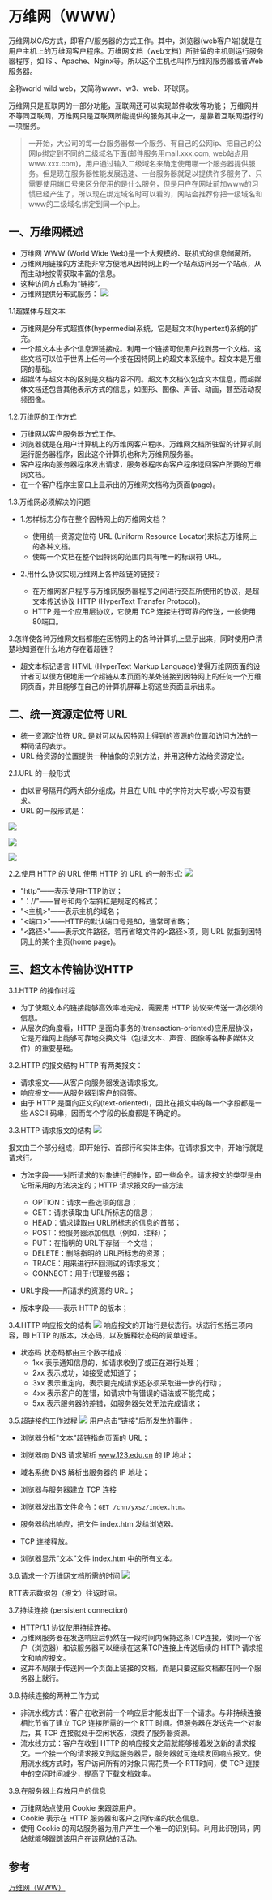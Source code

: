 # 万维网（WWW）


万维网以C/S方式，即客户/服务器的方式工作。其中，浏览器(web客户端)就是在用户主机上的万维网客户程序。万维网文档（web文档）所驻留的主机则运行服务器程序，如IIS 、Apache、Nginx等。所以这个主机也叫作万维网服务器或者Web服务器。 

全称world wild web，又简称www、w3、web、环球网。

万维网只是互联网的一部分功能，互联网还可以实现邮件收发等功能；
万维网并不等同互联网，万维网只是互联网所能提供的服务其中之一，是靠着互联网运行的一项服务。

> 一开始，大公司的每一台服务器做一个服务、有自己的公网ip、把自己的公网Ip绑定到不同的二级域名下面(邮件服务用mail.xxx.com, web站点用www.xxx.com)，用户通过输入二级域名来确定使用哪一个服务器提供服务。但是现在服务器性能发展迅速、一台服务器就足以提供许多服务了、只需要使用端口号来区分使用的是什么服务，但是用户在网址前加www的习惯已经产生了，所以现在绑定域名时可以看的，网站会推荐你把一级域名和www的二级域名绑定到同一个ip上。
## 一、万维网概述
- 万维网 WWW (World Wide Web)是一个大规模的、联机式的信息储藏所。
- 万维网用链接的方法能非常方便地从因特网上的一个站点访问另一个站点，从而主动地按需获取丰富的信息。
- 这种访问方式称为“链接”。
- 万维网提供分布式服务：
![](https://gitee.com/ahuntsun/BlogImgs/raw/master/%E8%AE%A1%E7%AE%97%E6%9C%BA%E7%BD%91%E7%BB%9C/6.7%E4%B8%87%E7%BB%B4%E7%BD%91(WWW)/1.png)

1.1超媒体与超文本
- 万维网是分布式超媒体(hypermedia)系统，它是超文本(hypertext)系统的扩充。
- 一个超文本由多个信息源链接成。利用一个链接可使用户找到另一个文档。这些文档可以位于世界上任何一个接在因特网上的超文本系统中。超文本是万维网的基础。
- 超媒体与超文本的区别是文档内容不同。超文本文档仅包含文本信息，而超媒体文档还包含其他表示方式的信息，如图形、图像、声音、动画，甚至活动视频图像。

1.2.万维网的工作方式
- 万维网以客户服务器方式工作。
- 浏览器就是在用户计算机上的万维网客户程序。万维网文档所驻留的计算机则运行服务器程序，因此这个计算机也称为万维网服务器。
- 客户程序向服务器程序发出请求，服务器程序向客户程序送回客户所要的万维网文档。
- 在一个客户程序主窗口上显示出的万维网文档称为页面(page)。

1.3.万维网必须解决的问题
- 1.怎样标志分布在整个因特网上的万维网文档？
    - 使用统一资源定位符 URL (Uniform Resource Locator)来标志万维网上的各种文档。
    - 使每一个文档在整个因特网的范围内具有唯一的标识符 URL。

- 2.用什么协议实现万维网上各种超链的链接？
    - 在万维网客户程序与万维网服务器程序之间进行交互所使用的协议，是超文本传送协议 HTTP (HyperText Transfer Protocol)。
    - HTTP 是一个应用层协议，它使用 TCP 连接进行可靠的传送，一般使用80端口。

3.怎样使各种万维网文档都能在因特网上的各种计算机上显示出来，同时使用户清楚地知道在什么地方存在着超链？
- 超文本标记语言 HTML (HyperText Markup Language)使得万维网页面的设计者可以很方便地用一个超链从本页面的某处链接到因特网上的任何一个万维网页面，并且能够在自己的计算机屏幕上将这些页面显示出来。

## 二、统一资源定位符 URL
- 统一资源定位符 URL 是对可以从因特网上得到的资源的位置和访问方法的一种简洁的表示。
- URL 给资源的位置提供一种抽象的识别方法，并用这种方法给资源定位。

2.1.URL 的一般形式
- 由以冒号隔开的两大部分组成，并且在 URL 中的字符对大写或小写没有要求。
- URL 的一般形式是：

![](https://gitee.com/ahuntsun/BlogImgs/raw/master/%E8%AE%A1%E7%AE%97%E6%9C%BA%E7%BD%91%E7%BB%9C/6.7%E4%B8%87%E7%BB%B4%E7%BD%91(WWW)/2.png)

![](https://gitee.com/ahuntsun/BlogImgs/raw/master/%E8%AE%A1%E7%AE%97%E6%9C%BA%E7%BD%91%E7%BB%9C/6.7%E4%B8%87%E7%BB%B4%E7%BD%91(WWW)/3.png)

![](https://gitee.com/ahuntsun/BlogImgs/raw/master/%E8%AE%A1%E7%AE%97%E6%9C%BA%E7%BD%91%E7%BB%9C/6.7%E4%B8%87%E7%BB%B4%E7%BD%91(WWW)/3.5.png)

2.2.使用 HTTP 的 URL
使用 HTTP 的 URL 的一般形式:
![](https://gitee.com/ahuntsun/BlogImgs/raw/master/%E8%AE%A1%E7%AE%97%E6%9C%BA%E7%BD%91%E7%BB%9C/6.7%E4%B8%87%E7%BB%B4%E7%BD%91(WWW)/4.png)

- "http"——表示使用HTTP协议；
- "：//"——冒号和两个左斜杠是规定的格式；
- "<主机>"——表示主机的域名；
- "<端口>"——HTTP的默认端口号是80，通常可省略；
- "<路径>"——表示文件路径，若再省略文件的<路径>项，则 URL 就指到因特网上的某个主页(home page)。

## 三、超文本传输协议HTTP
3.1.HTTP 的操作过程
- 为了使超文本的链接能够高效率地完成，需要用 HTTP 协议来传送一切必须的信息。
- 从层次的角度看，HTTP 是面向事务的(transaction-oriented)应用层协议，它是万维网上能够可靠地交换文件（包括文本、声音、图像等各种多媒体文件）的重要基础。

3.2.HTTP 的报文结构
HTTP 有两类报文：
- 请求报文——从客户向服务器发送请求报文。
- 响应报文——从服务器到客户的回答。
- 由于 HTTP 是面向正文的(text-oriented)，因此在报文中的每一个字段都是一些 ASCII 码串，因而每个字段的长度都是不确定的。

3.3.HTTP 请求报文的结构
![](https://gitee.com/ahuntsun/BlogImgs/raw/master/%E8%AE%A1%E7%AE%97%E6%9C%BA%E7%BD%91%E7%BB%9C/6.7%E4%B8%87%E7%BB%B4%E7%BD%91(WWW)/5.png)

报文由三个部分组成，即开始行、首部行和实体主体。在请求报文中，开始行就是请求行。

- 方法字段——对所请求的对象进行的操作，即一些命令。请求报文的类型是由它所采用的方法决定的；HTTP 请求报文的一些方法
    - OPTION：请求一些选项的信息；
    - GET：请求读取由 URL所标志的信息；
    - HEAD：请求读取由 URL所标志的信息的首部；
    - POST：给服务器添加信息（例如，注释）；
    - PUT：在指明的 URL下存储一个文档；
    - DELETE：删除指明的 URL所标志的资源；
    - TRACE：用来进行环回测试的请求报文；
    - CONNECT：用于代理服务器；

- URL字段——所请求的资源的 URL；

- 版本字段——表示 HTTP 的版本；

3.4.HTTP 响应报文的结构
![](https://gitee.com/ahuntsun/BlogImgs/raw/master/%E8%AE%A1%E7%AE%97%E6%9C%BA%E7%BD%91%E7%BB%9C/6.7%E4%B8%87%E7%BB%B4%E7%BD%91(WWW)/6.png)
响应报文的开始行是状态行。状态行包括三项内容，即 HTTP 的版本，状态码，以及解释状态码的简单短语。

- 状态码
状态码都由三个数字组成：
    - 1xx 表示通知信息的，如请求收到了或正在进行处理；
    - 2xx 表示成功，如接受或知道了；
    - 3xx 表示重定向，表示要完成请求还必须采取进一步的行动；
    - 4xx 表示客户的差错，如请求中有错误的语法或不能完成；
    - 5xx 表示服务器的差错，如服务器失效无法完成请求；

3.5.超链接的工作过程
![](https://gitee.com/ahuntsun/BlogImgs/raw/master/%E8%AE%A1%E7%AE%97%E6%9C%BA%E7%BD%91%E7%BB%9C/6.7%E4%B8%87%E7%BB%B4%E7%BD%91(WWW)/7.png)
用户点击"链接"后所发生的事件 :

- 浏览器分析"文本"超链指向页面的 URL；

- 浏览器向 DNS 请求解析 www.123.edu.cn 的 IP 地址；

- 域名系统 DNS 解析出服务器的 IP 地址；

- 浏览器与服务器建立 TCP 连接

- 浏览器发出取文件命令：`GET /chn/yxsz/index.htm`。

- 服务器给出响应，把文件 index.htm 发给浏览器。

- TCP 连接释放。

- 浏览器显示“文本”文件 index.htm 中的所有文本。

3.6.请求一个万维网文档所需的时间
![](https://gitee.com/ahuntsun/BlogImgs/raw/master/%E8%AE%A1%E7%AE%97%E6%9C%BA%E7%BD%91%E7%BB%9C/6.7%E4%B8%87%E7%BB%B4%E7%BD%91(WWW)/8.png)

RTT表示数据包（报文）往返时间。

3.7.持续连接 (persistent connection)
- HTTP/1.1 协议使用持续连接。
- 万维网服务器在发送响应后仍然在一段时间内保持这条TCP连接，使同一个客户（浏览器）和该服务器可以继续在这条TCP连接上传送后续的 HTTP 请求报文和响应报文。
- 这并不局限于传送同一个页面上链接的文档，而是只要这些文档都在同一个服务器上就行。

3.8.持续连接的两种工作方式
- 非流水线方式：客户在收到前一个响应后才能发出下一个请求。与非持续连接相比节省了建立 TCP 连接所需的一个 RTT 时间。但服务器在发送完一个对象后，其 TCP 连接就处于空闲状态，浪费了服务器资源。
- 流水线方式：客户在收到 HTTP 的响应报文之前就能够接着发送新的请求报文。一个接一个的请求报文到达服务器后，服务器就可连续发回响应报文。使用流水线方式时，客户访问所有的对象只需花费一个 RTT时间，使 TCP 连接中的空闲时间减少，提高了下载文档效率。

3.9.在服务器上存放用户的信息
- 万维网站点使用 Cookie 来跟踪用户。
- Cookie 表示在 HTTP 服务器和客户之间传递的状态信息。
- 使用 Cookie 的网站服务器为用户产生一个唯一的识别码。利用此识别码，网站就能够跟踪该用户在该网站的活动。


## 参考
[万维网（WWW）](https://www.cnblogs.com/AhuntSun-blog/p/12332541.html)